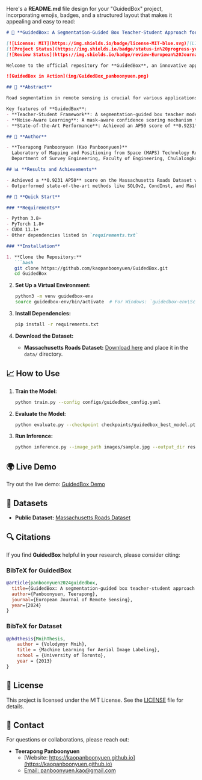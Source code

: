 Here's a **README.md** file design for your "GuidedBox" project, incorporating emojis, badges, and a structured layout that makes it appealing and easy to read:

```markdown
# 🚧 **GuidedBox: A Segmentation-Guided Box Teacher-Student Approach for Weakly Supervised Road Segmentation**

[![License: MIT](https://img.shields.io/badge/license-MIT-blue.svg)](LICENSE)
[![Project Status](https://img.shields.io/badge/status-in%20progress-yellow)](https://kaopanboonyuen.github.io/GuidedBox)
[![Review Status](https://img.shields.io/badge/review-European%20Journal%20of%20Remote%20Sensing-orange)](https://www.tandfonline.com/toc/tres20/current)

Welcome to the official repository for **GuidedBox**, an innovative approach for enhancing weakly supervised road segmentation using a teacher-student framework. This repository provides the code and resources to replicate our results and explore the capabilities of GuidedBox.

![GuidedBox in Action](img/GuidedBox_panboonyuen.png)

## 📝 **Abstract**

Road segmentation in remote sensing is crucial for various applications such as urban planning, traffic monitoring, and autonomous driving. However, manually creating pixel-wise segmentation labels is a time-consuming task. To address this, **GuidedBox** proposes a novel weakly supervised approach that leverages segmentation-guided box annotations. Using a teacher model to generate precise pseudo masks, our framework dynamically evaluates and optimizes the learning process to improve segmentation quality.

Key features of **GuidedBox**:
- **Teacher-Student Framework**: A segmentation-guided box teacher model generates high-quality pseudo masks.
- **Noise-Aware Learning**: A mask-aware confidence scoring mechanism filters out low-quality masks to enhance learning.
- **State-of-the-Art Performance**: Achieved an AP50 score of **0.9231** on the Massachusetts Roads Dataset, outperforming existing methods such as SOLOv2, CondInst, and Mask R-CNN.

## 👥 **Author**

- **Teerapong Panboonyuen (Kao Panboonyuen)**  
  Laboratory of Mapping and Positioning from Space (MAPS) Technology Research Center,  
  Department of Survey Engineering, Faculty of Engineering, Chulalongkorn University

## 📊 **Results and Achievements**

- Achieved a **0.9231 AP50** score on the Massachusetts Roads Dataset with Swin-Base-FPN.
- Outperformed state-of-the-art methods like SOLOv2, CondInst, and Mask R-CNN in weakly supervised settings.

## 🚀 **Quick Start**

### **Requirements**

- Python 3.8+
- PyTorch 1.8+
- CUDA 11.1+
- Other dependencies listed in `requirements.txt`

### **Installation**

1. **Clone the Repository:**
   ```bash
   git clone https://github.com/kaopanboonyuen/GuidedBox.git
   cd GuidedBox
   ```

2. **Set Up a Virtual Environment:**
   ```bash
   python3 -m venv guidedbox-env
   source guidedbox-env/bin/activate  # For Windows: `guidedbox-env\Scripts\activate`
   ```

3. **Install Dependencies:**
   ```bash
   pip install -r requirements.txt
   ```

4. **Download the Dataset:**
   - **Massachusetts Roads Dataset:** [Download here](https://www.cs.toronto.edu/~vmnih/data/) and place it in the `data/` directory.

## 📈 **How to Use**

1. **Train the Model:**
   ```bash
   python train.py --config configs/guidedbox_config.yaml
   ```

2. **Evaluate the Model:**
   ```bash
   python evaluate.py --checkpoint checkpoints/guidedbox_best_model.pth --data data/test/
   ```

3. **Run Inference:**
   ```bash
   python inference.py --image_path images/sample.jpg --output_dir results/
   ```

## 🌍 **Live Demo**

Try out the live demo: [GuidedBox Demo](https://kaopanboonyuen.github.io/GuidedBox)

## 📂 **Datasets**

- **Public Dataset:** [Massachusetts Roads Dataset](https://www.cs.toronto.edu/~vmnih/data/)

## 🔍 **Citations**

If you find **GuidedBox** helpful in your research, please consider citing:

### **BibTeX for GuidedBox**
```bibtex
@article{panboonyuen2024guidedbox,
  title={GuidedBox: A segmentation-guided box teacher-student approach for weakly supervised road segmentation},
  author={Panboonyuen, Teerapong},
  journal={European Journal of Remote Sensing},
  year={2024}
}
```

### **BibTeX for Dataset**
```bibtex
@phdthesis{MnihThesis,
    author = {Volodymyr Mnih},
    title = {Machine Learning for Aerial Image Labeling},
    school = {University of Toronto},
    year = {2013}
}
```

## 📜 **License**

This project is licensed under the MIT License. See the [LICENSE](LICENSE) file for details.

## 📧 **Contact**

For questions or collaborations, please reach out:

- **Teerapong Panboonyuen**  
  - [Website: https://kaopanboonyuen.github.io](https://kaopanboonyuen.github.io)  
  - [Email: panboonyuen.kao@gmail.com](mailto:panboonyuen.kao@gmail.com)